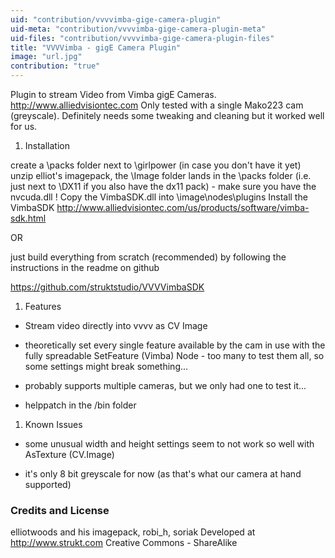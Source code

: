 ```yaml
---
uid: "contribution/vvvvimba-gige-camera-plugin"
uid-meta: "contribution/vvvvimba-gige-camera-plugin-meta"
uid-files: "contribution/vvvvimba-gige-camera-plugin-files"
title: "VVVVimba - gigE Camera Plugin"
image: "url.jpg"
contribution: "true"
---
```


Plugin to stream Video from Vimba gigE Cameras.  <http://www.alliedvisiontec.com>
Only tested with a single Mako223 cam (greyscale).
Definitely needs some tweaking and cleaning but it worked well for us.

1.  Installation
create a \packs folder next to \girlpower (in case you don't have it yet)
unzip elliot's imagepack, the \Image folder lands in the \packs folder (i.e. just next to \DX11 if you also have the dx11 pack) - make sure you have the nvcuda.dll !
Copy the VimbaSDK.dll into \image\nodes\plugins
Install the VimbaSDK <http://www.alliedvisiontec.com/us/products/software/vimba-sdk.html>

OR

just build everything from scratch (recommended) by following the instructions in the readme on github

<https://github.com/struktstudio/VVVVimbaSDK>

1.  Features
- Stream video directly into vvvv as CV Image

- theoretically set every single feature available by the cam in use with the fully spreadable SetFeature (Vimba) Node - too many to test them all, so some settings might break something...

-  probably supports multiple cameras, but we only had one to test it...

- helppatch in the /bin folder

1.  Known Issues
- some unusual width and height settings seem to not work so well with AsTexture (CV.Image)

- it's only 8 bit greyscale for now (as that's what our camera at hand supported)

###  Credits and License
elliotwoods and his imagepack, robi_h, soriak
Developed at  <http://www.strukt.com>
Creative Commons - ShareAlike
